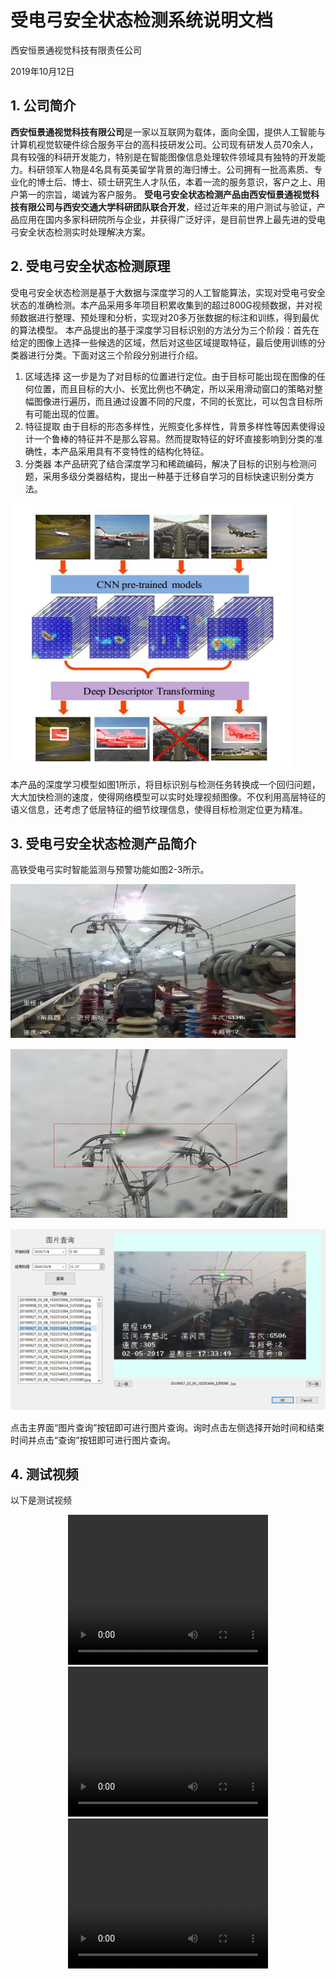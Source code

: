 # 受电弓安全状态检测系统说明文档

西安恒景通视觉科技有限责任公司

2019年10月12日


## 1. 公司简介

**西安恒景通视觉科技有限公司**是一家以互联网为载体，面向全国，提供人工智能与计算机视觉软硬件综合服务平台的高科技研发公司。公司现有研发人员70余人，具有较强的科研开发能力，特别是在智能图像信息处理软件领域具有独特的开发能力。科研领军人物是4名具有英美留学背景的海归博士。公司拥有一批高素质、专业化的博士后、博士、硕士研究生人才队伍，本着一流的服务意识，客户之上、用户第一的宗旨，竭诚为客户服务。
**受电弓安全状态检测产品由西安恒景通视觉科技有限公司与西安交通大学科研团队联合开发**，经过近年来的用户测试与验证，产品应用在国内多家科研院所与企业，并获得广泛好评，是目前世界上最先进的受电弓安全状态检测实时处理解决方案。

## 2. 受电弓安全状态检测原理

受电弓安全状态检测是基于大数据与深度学习的人工智能算法，实现对受电弓安全状态的准确检测。本产品采用多年项目积累收集到的超过800G视频数据，并对视频数据进行整理、预处理和分析，实现对20多万张数据的标注和训练，得到最优的算法模型。
本产品提出的基于深度学习目标识别的方法分为三个阶段：首先在给定的图像上选择一些候选的区域，然后对这些区域提取特征，最后使用训练的分类器进行分类。下面对这三个阶段分别进行介绍。

1) 区域选择
这一步是为了对目标的位置进行定位。由于目标可能出现在图像的任何位置，而且目标的大小、长宽比例也不确定，所以采用滑动窗口的策略对整幅图像进行遍历，而且通过设置不同的尺度，不同的长宽比，可以包含目标所有可能出现的位置。
2) 特征提取
由于目标的形态多样性，光照变化多样性，背景多样性等因素使得设计一个鲁棒的特征并不是那么容易。然而提取特征的好坏直接影响到分类的准确性，本产品采用具有不变特性的结构化特征。
3) 分类器
本产品研究了结合深度学习和稀疏编码，解决了目标的识别与检测问题，采用多级分类器结构，提出一种基于迁移自学习的目标快速识别分类方法。

![图1. 深度学习目标识别模型](./受电弓产品说明文档.files/受电弓产品说明文档868.png)

本产品的深度学习模型如图1所示，将目标识别与检测任务转换成一个回归问题，大大加快检测的速度，使得网络模型可以实时处理视频图像。不仅利用高层特征的语义信息，还考虑了低层特征的细节纹理信息，使得目标检测定位更为精准。

## 3. 受电弓安全状态检测产品简介

高铁受电弓实时智能监测与预警功能如图2-3所示。

![图2. 高铁受电弓监控画面](./受电弓产品说明文档.files/受电弓产品说明文档1035.png)

![图3. 高铁受电弓火花智能检测](./受电弓产品说明文档.files/受电弓产品说明文档1052.png)

![图4. 高铁受电弓火花智能检测与查询](./受电弓产品说明文档.files/受电弓产品说明文档1076.png)

点击主界面“图片查询”按钮即可进行图片查询。询时点击左侧选择开始时间和结束时间并点击“查询”按钮即可进行图片查询。

## 4. 测试视频
以下是测试视频

<p align="center">
<video width="320" height="240" controls="controls" style="text-align:center">
  <source src="./1.mp4" type="video/mp4" />
</video></br>
<video width="320" height="240" controls="controls"style="text-align:center">
  <source src="2.mp4" type="video/mp4" />
</video></br>
<video width="320" height="240" controls="controls" style="text-align:center">
  <source src="3.mp4" type="video/mp4" />
</video></br>
</p>
